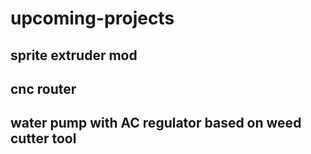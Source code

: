 # upcoming-projects

## sprite extruder mod
## cnc router
## water pump with AC regulator based on weed cutter tool
